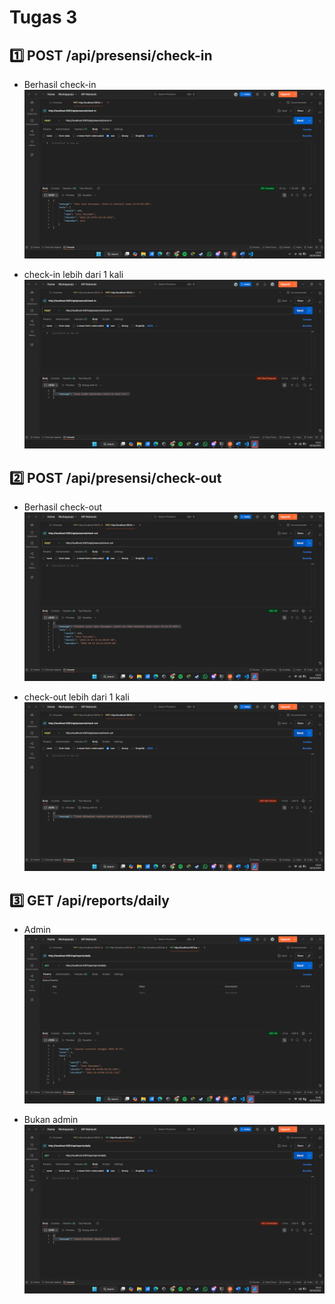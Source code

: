 # Tugas 3

## 1️⃣ POST /api/presensi/check-in
- Berhasil check-in
![Tampilan check-in](ss/checkin.png)

- check-in lebih dari 1 kali
![Tampilan check-in lagi](ss/checkinlagi.png)


## 2️⃣ POST /api/presensi/check-out
- Berhasil check-out
![Tampilan check-out](ss/checkout.png)

- check-out lebih dari 1 kali
![Tampilan check-out lagi](ss/checkoutlagi.png)

## 3️⃣ GET /api/reports/daily
- Admin
![Tampilan Admin](ss/admin.png)

- Bukan admin
![Tampilan bukan Admin](ss/bukanadmin.png)